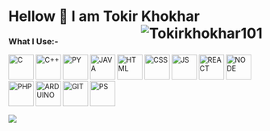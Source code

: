 <h1 >Hellow 👋 I am Tokir Khokhar  <img src="https://komarev.com/ghpvc/?username=Tokirkhokhar" alt="Tokirkhokhar101" align="right" > </h1>

<h3> What I Use:-</h3>

<p >
<img src="https://user-images.githubusercontent.com/72152231/124097826-9162c780-da79-11eb-8ee5-825ca7e26d17.png" alt="C"  width="50"></img>
<img src="https://user-images.githubusercontent.com/72152231/124096779-878c9480-da78-11eb-8a57-4f0a1f0df595.png" alt="C++" width="50"></img>
<img src="https://user-images.githubusercontent.com/72152231/124099380-13072500-da7b-11eb-8bc9-359e32e1b4bb.png" alt="PY"  width="50"></img>
<img src="https://user-images.githubusercontent.com/72152231/124095849-b0605a00-da77-11eb-895b-3639e58c1c9d.png " alt="JAVA" width="50"></img>
<img src="https://user-images.githubusercontent.com/72152231/124098355-1e0d8580-da7a-11eb-9be8-c59b74a79886.png" alt="HTML"  width="50"></img>
<img src="https://user-images.githubusercontent.com/72152231/124098381-21a10c80-da7a-11eb-90f5-30d0c9a77f65.png" alt="CSS"  width="50"></img>
<img src="https://user-images.githubusercontent.com/72152231/124099468-303bf380-da7b-11eb-8b67-62da5f92d9ba.png" alt="JS"  width="50"></img>
<img src="https://user-images.githubusercontent.com/72152231/124099489-3631d480-da7b-11eb-96c1-a80c6c01833f.png" alt="REACT"  width="50"></img>
<img src="https://user-images.githubusercontent.com/72152231/124099505-39c55b80-da7b-11eb-9e52-e5ab0ec5d116.png" alt="NODE"  width="50"></img>
<img src="https://user-images.githubusercontent.com/72152231/124100199-e56eab80-da7b-11eb-8fcc-051c2d21c43b.png" alt="PHP"  width="50"></img>
<img src="https://user-images.githubusercontent.com/72152231/124100210-e7386f00-da7b-11eb-811f-ab49cc5fa438.png" alt="ARDUINO"  width="50"></img>
<img src="https://user-images.githubusercontent.com/72152231/124100607-3d0d1700-da7c-11eb-89eb-b869da1c4360.png" alt=" GIT"  width="50"></img>
<img src="https://user-images.githubusercontent.com/72152231/124100619-3ed6da80-da7c-11eb-9803-fb2f787aace4.png" alt="PS"  width="50"></img>


</P>


<img src="https://github-readme-stats.vercel.app/api?username=TokirKhokhar&&show_icons=true&title_color=A5EC9C&icon_color=A5EC9C&text_color=F3FAF9&bg_color=22272E">


